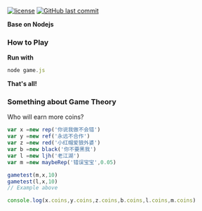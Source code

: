 [![license](https://img.shields.io/github/license/mashape/apistatus.svg?style=flat-square)](https://github.com/luoning/tinyGames/blob/master/LICENSE)
[![GitHub last commit](https://img.shields.io/github/last-commit/google/skia.svg?style=flat-square)]()

**Base on Nodejs** 

### How to Play

**Run with**

```javascript
node game.js
```

**That's all!**

### Something about Game Theory

Who will earn more coins? 

```javascript
var x =new rep('你说我做不会错')
var y =new ref('永远不合作')
var z =new red('小红帽爱狼外婆')
var b =new black('你不要黑我')
var l =new ljh('老江湖')
var m =new maybeRep('错误宝宝',0.05)

gametest(m,x,10)
gametest(l,x,10)
// Example above

console.log(x.coins,y.coins,z.coins,b.coins,l.coins,m.coins)
```
